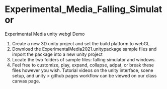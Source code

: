 # Experimental_Media_Falling_Simulator

Experimental Media unity webgl Demo

1. Create a new 3D unity project and set the build platform to webGL.
2. Download the ExperimentalMedia2021.unitypackage sample files and import the package into a new unity project
3. Locate the two folders of sample files: falling simulator and windows.
4. Feel free to customize, play, expand, collapse, adpat, or break these files however you wish. Tutorial videos on the unity interface, scene setup, and unity > github pages workflow can be viewed on our class canvas page.

